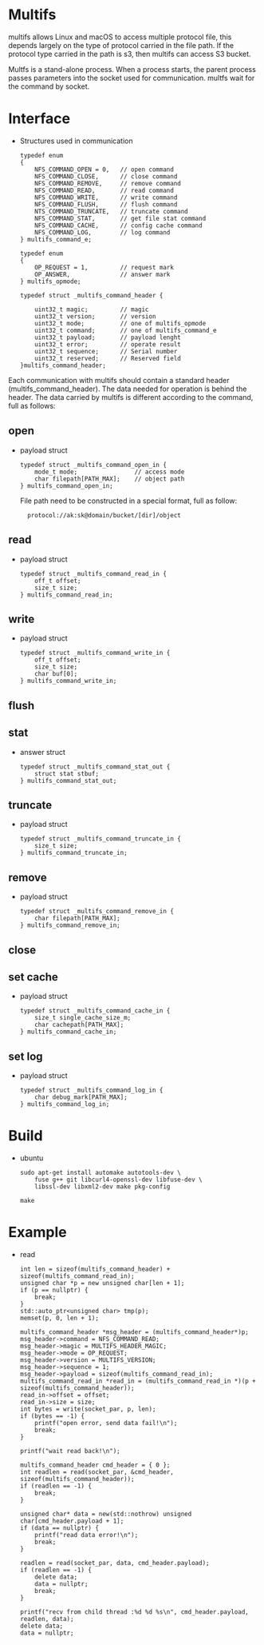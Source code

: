 # Multifs
multifs allows Linux and macOS to access multiple protocol file, this depends largely on the type of protocol carried in the file path. If the protocol type carried in the path is s3, then multifs can access S3 bucket.

Multfs is a stand-alone process. When a process starts, the parent process passes parameters into the socket used for communication. multfs wait for the command by socket.
# Interface
+ Structures used in communication
    ```
    typedef enum
    {
	    NFS_COMMAND_OPEN = 0,   // open command
	    NFS_COMMAND_CLOSE,      // close command
	    NFS_COMMAND_REMOVE,     // remove command
	    NFS_COMMAND_READ,       // read command
	    NFS_COMMAND_WRITE,      // write command
	    NFS_COMMAND_FLUSH,      // flush command
	    NTS_COMMAND_TRUNCATE,   // truncate command
	    NFS_COMMAND_STAT,       // get file stat command
	    NFS_COMMAND_CACHE,      // config cache command
	    NFS_COMMAND_LOG,        // log command
    } multifs_command_e;

    typedef enum
    {
	    OP_REQUEST = 1,         // request mark        
	    OP_ANSWER,              // answer mark
    } multifs_opmode;

    typedef struct _multifs_command_header {

	    uint32_t magic;         // magic
	    uint32_t version;       // version
	    uint32_t mode;          // one of multifs_opmode
	    uint32_t command;       // one of multifs_command_e
	    uint32_t payload;       // payload lenght
	    uint32_t error;         // operate result
	    uint32_t sequence;      // Serial number
	    uint32_t reserved;      // Reserved field
    }multifs_command_header;
    ```
Each communication with multifs should contain a standard header (multifs_command_header). The data needed for operation is behind the header. The data carried by multifs is different according to the command, full as follows:
## open
+ payload struct
    ```
    typedef struct _multifs_command_open_in {
	    mode_t mode;                // access mode
	    char filepath[PATH_MAX];    // object path
    } multifs_command_open_in;
    ```
    File path need to be constructed in a special format, full as follow:
        
        protocol://ak:sk@domain/bucket/[dir]/object
        
        

## read
+ payload struct
    ```
    typedef struct _multifs_command_read_in {
	    off_t offset;
	    size_t size;
    } multifs_command_read_in;
    ```
## write
+ payload struct
    ```
    typedef struct _multifs_command_write_in {
	    off_t offset;
	    size_t size;
	    char buf[0];
    } multifs_command_write_in;
    ```
## flush

## stat
+ answer struct
    ```
    typedef struct _multifs_command_stat_out {
	    struct stat stbuf;
    } multifs_command_stat_out;
    ```
## truncate
+ payload struct
    ```
    typedef struct _multifs_command_truncate_in {
	    size_t size;
    } multifs_command_truncate_in;
    ```
## remove
+ payload struct
    ```
    typedef struct _multifs_command_remove_in {
	    char filepath[PATH_MAX];
    } multifs_command_remove_in;
    ```
## close
## set cache
+ payload struct
    ```
    typedef struct _multifs_command_cache_in {
	    size_t single_cache_size_m;
	    char cachepath[PATH_MAX];
    } multifs_command_cache_in;
    ```
## set log
+ payload struct
    ```
    typedef struct _multifs_command_log_in {
	    char debug_mark[PATH_MAX];
    } multifs_command_log_in;
    ```
# Build
+ ubuntu
    ```
    sudo apt-get install automake autotools-dev \
        fuse g++ git libcurl4-openssl-dev libfuse-dev \
        libssl-dev libxml2-dev make pkg-config
    
    make
    ```
# Example
+ read
    ```
    int len = sizeof(multifs_command_header) + sizeof(multifs_command_read_in);
	unsigned char *p = new unsigned char[len + 1];
	if (p == nullptr) {
		break;
	}
	std::auto_ptr<unsigned char> tmp(p);
	memset(p, 0, len + 1);
	
	multifs_command_header *msg_header = (multifs_command_header*)p;
	msg_header->command = NFS_COMMAND_READ;
	msg_header->magic = MULTIFS_HEADER_MAGIC;
	msg_header->mode = OP_REQUEST;
	msg_header->version = MULTIFS_VERSION;
	msg_header->sequence = 1;
	msg_header->payload = sizeof(multifs_command_read_in);
	multifs_command_read_in *read_in = (multifs_command_read_in *)(p + sizeof(multifs_command_header));
	read_in->offset = offset;
	read_in->size = size;
	int bytes = write(socket_par, p, len);
	if (bytes == -1) {
		printf("open error, send data fail!\n");
		break;
	}

	printf("wait read back!\n");

	multifs_command_header cmd_header = { 0 };
	int readlen = read(socket_par, &cmd_header, sizeof(multifs_command_header));
	if (readlen == -1) {
		break;
	}

 	unsigned char* data = new(std::nothrow) unsigned char[cmd_header.payload + 1];
 	if (data == nullptr) {
 		printf("read data error!\n");
 		break;
 	}

	readlen = read(socket_par, data, cmd_header.payload);
	if (readlen == -1) {
		delete data;
		data = nullptr;
		break;
	}
	
	printf("recv from child thread :%d %d %s\n", cmd_header.payload, readlen, data);
	delete data;
	data = nullptr;
    ```

